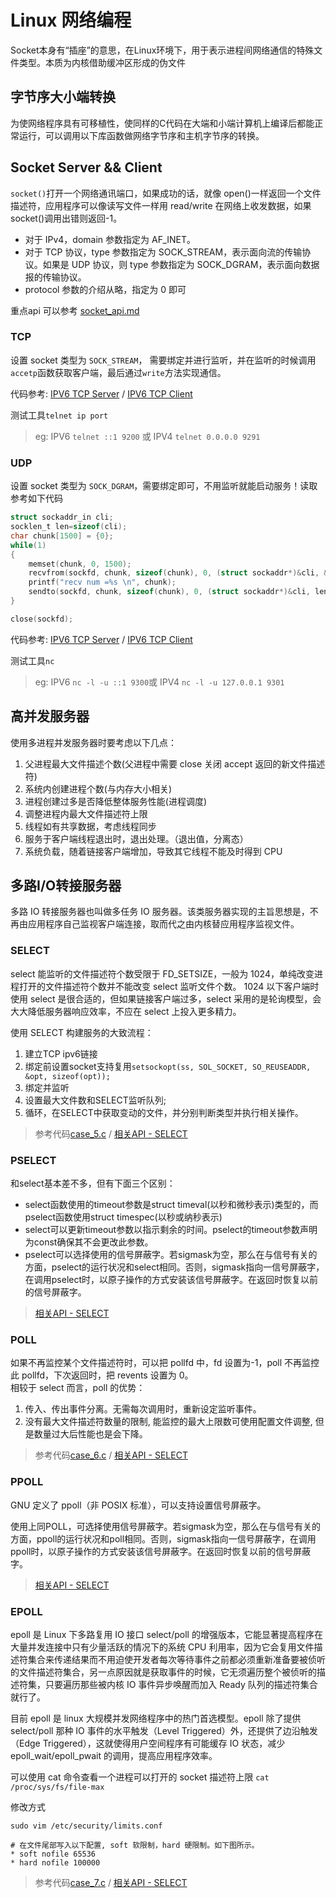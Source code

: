 Linux 网络编程
===

Socket本身有“插座”的意思，在Linux环境下，用于表示进程间网络通信的特殊文件类型。本质为内核借助缓冲区形成的伪文件

## 字节序大小端转换
为使网络程序具有可移植性，使同样的C代码在大端和小端计算机上编译后都能正常运行，可以调用以下库函数做网络字节序和主机字节序的转换。

## Socket Server && Client

`socket()`打开一个网络通讯端口，如果成功的话，就像 open()一样返回一个文件描述符，应用程序可以像读写文件一样用 read/write 在网络上收发数据，如果 socket()调用出错则返回-1。   
* 对于 IPv4，domain 参数指定为 AF_INET。   
* 对于 TCP 协议，type 参数指定为 SOCK_STREAM，表示面向流的传输协议。如果是 UDP 协议，则 type 参数指定为 SOCK_DGRAM，表示面向数据报的传输协议。
* protocol 参数的介绍从略，指定为 0 即可

重点api 可以参考 [socket_api.md](./socket_api.md)

### TCP
设置 socket 类型为 `SOCK_STREAM`， 需要绑定并进行监听，并在监听的时候调用`accetp`函数获取客户端，最后通过`write`方法实现通信。

代码参考:
[IPV6 TCP Server](case_3.c) / [IPV6 TCP Client](case_4.c)       

测试工具`telnet ip port`
> eg: IPV6 `telnet ::1 9200` 或 IPV4 `telnet 0.0.0.0 9291`

### UDP
设置 socket 类型为 `SOCK_DGRAM`，需要绑定即可，不用监听就能启动服务！读取参考如下代码
```c
struct sockaddr_in cli;
socklen_t len=sizeof(cli);
char chunk[1500] = {0};
while(1)
{
    memset(chunk, 0, 1500);
    recvfrom(sockfd, chunk, sizeof(chunk), 0, (struct sockaddr*)&cli, &len);
    printf("recv num =%s \n", chunk);
    sendto(sockfd, chunk, sizeof(chunk), 0, (struct sockaddr*)&cli, len);
}

close(sockfd);
```
代码参考:
[IPV6 TCP Server](case_3.c) / [IPV6 TCP Client](case_4.c)       

测试工具`nc`
> eg: IPV6 `nc -l -u ::1 9300`或 IPV4 `nc -l -u 127.0.0.1 9301`

## 高并发服务器

使用多进程并发服务器时要考虑以下几点：

1. 父进程最大文件描述个数(父进程中需要 close 关闭 accept 返回的新文件描述符)
2. 系统内创建进程个数(与内存大小相关)
3. 进程创建过多是否降低整体服务性能(进程调度)
4. 调整进程内最大文件描述符上限
5. 线程如有共享数据，考虑线程同步
6. 服务于客户端线程退出时，退出处理。（退出值，分离态）
7. 系统负载，随着链接客户端增加，导致其它线程不能及时得到 CPU

## 多路I/O转接服务器
多路 IO 转接服务器也叫做多任务 IO 服务器。该类服务器实现的主旨思想是，不再由应用程序自己监视客户端连接，取而代之由内核替应用程序监视文件。

### SELECT
select 能监听的文件描述符个数受限于 FD_SETSIZE，一般为 1024，单纯改变进程打开的文件描述符个数并不能改变 select 监听文件个数。
1024 以下客户端时使用 select 是很合适的，但如果链接客户端过多，select 采用的是轮询模型，会大大降低服务器响应效率，不应在 select 上投入更多精力。

使用 SELECT 构建服务的大致流程：
1. 建立TCP ipv6链接
2. 绑定前设置socket支持复用`setsockopt(ss, SOL_SOCKET, SO_REUSEADDR, &opt, sizeof(opt));`
3. 绑定并监听
4. 设置最大文件数和SELECT监听队列;
5. 循环，在SELECT中获取变动的文件，并分别判断类型并执行相关操作。

> 参考代码[case_5.c](case_5.c) / [相关API - SELECT](./socket_api.md)   

### PSELECT
和select基本差不多，但有下面三个区别：
* select函数使用的timeout参数是struct timeval(以秒和微秒表示)类型的，而pselect函数使用struct timespec(以秒或纳秒表示)
* select可以更新timeout参数以指示剩余的时间。pselect的timeout参数声明为const确保其不会更改此参数。
* pselect可以选择使用的信号屏蔽字。若sigmask为空，那么在与信号有关的方面，pselect的运行状况和select相同。否则，sigmask指向一信号屏蔽字，在调用pselect时，以原子操作的方式安装该信号屏蔽字。在返回时恢复以前的信号屏蔽字。

> [相关API - SELECT](./socket_api.md)   

### POLL
如果不再监控某个文件描述符时，可以把 pollfd 中，fd 设置为-1，poll 不再监控此 pollfd，下次返回时，把 revents
设置为 0。   
相较于 select 而言，poll 的优势：   
1. 传入、传出事件分离。无需每次调用时，重新设定监听事件。  
2. 没有最大文件描述符数量的限制, 能监控的最大上限数可使用配置文件调整, 但是数量过大后性能也是会下降。   

> 参考代码[case_6.c](case_6.c) / [相关API - SELECT](./socket_api.md)   

### PPOLL
GNU 定义了 ppoll（非 POSIX 标准），可以支持设置信号屏蔽字。    

使用上同POLL，可选择使用信号屏蔽字。若sigmask为空，那么在与信号有关的方面，ppoll的运行状况和poll相同。否则，sigmask指向一信号屏蔽字，在调用ppoll时，以原子操作的方式安装该信号屏蔽字。在返回时恢复以前的信号屏蔽字。    

> [相关API - SELECT](./socket_api.md)   

### EPOLL
epoll 是 Linux 下多路复用 IO 接口 select/poll 的增强版本，它能显著提高程序在大量并发连接中只有少量活跃的情况下的系统 CPU 利用率，因为它会复用文件描述符集合来传递结果而不用迫使开发者每次等待事件之前都必须重新准备要被侦听的文件描述符集合，另一点原因就是获取事件的时候，它无须遍历整个被侦听的描述符集，只要遍历那些被内核 IO 事件异步唤醒而加入 Ready 队列的描述符集合就行了。   

目前 epoll 是 linux 大规模并发网络程序中的热门首选模型。epoll 除了提供 select/poll 那种 IO 事件的水平触发（Level Triggered）外，还提供了边沿触发（Edge Triggered），这就使得用户空间程序有可能缓存 IO 状态，减少 epoll_wait/epoll_pwait 的调用，提高应用程序效率。    


可以使用 cat 命令查看一个进程可以打开的 socket 描述符上限 `cat /proc/sys/fs/file-max`

修改方式
```shell
sudo vim /etc/security/limits.conf

# 在文件尾部写入以下配置, soft 软限制，hard 硬限制。如下图所示。
* soft nofile 65536
* hard nofile 100000
```

> 参考代码[case_7.c](case_7.c) / [相关API - SELECT](./socket_api.md)   